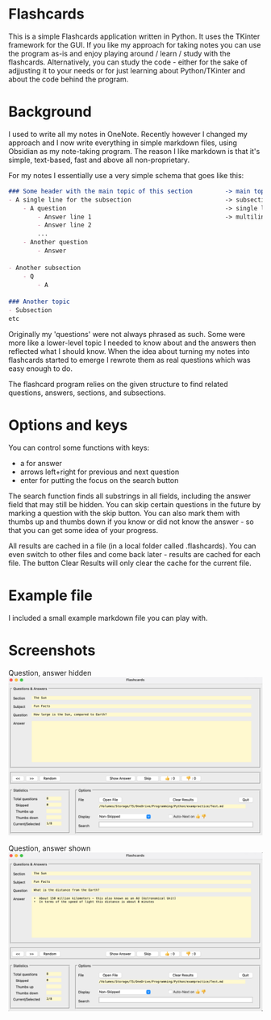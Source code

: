 
# Flashcards

This is a simple Flashcards application written in Python. It uses the TKinter framework for the GUI. If you like my approach for taking notes you can use the program as-is and enjoy playing around / learn / study with the flashcards. Alternatively, you can study the code - either for the sake of adjjusting it to your needs or for just learning about Python/TKinter and about the code behind the program.

# Background

I used to write all my notes in OneNote. Recently however I changed my approach and I now write everything in simple markdown files, using Obsidian as my note-taking program. The reason I like markdown is that it's simple, text-based, fast and above all non-proprietary. 

For my notes I essentially use a very simple schema that goes like this:

```md
### Some header with the main topic of this section			-> main topic with triple hash sign
- A single line for the subsection							-> subsection is optional
	- A question											-> single line question
		- Answer line 1										-> multiline answer (can be one or more)
		- Answer line 2
		...
	- Another question
		- Answer

- Another subsection
	- Q
		- A

### Another topic
- Subsection
etc

```
Originally my 'questions' were not always phrased as such. Some were more like a lower-level topic I needed to know about and the answers then reflected what I should know. When the idea about turning my notes into flashcards started to emerge I rewrote them as real questions which was easy enough to do.

The flashcard program relies on the given structure to find related questions, answers, sections, and subsections.

# Options and keys

You can control some functions with keys:
- a for answer
- arrows left+right for previous and next question
- enter for putting the focus on the search button

The search function finds all substrings in all fields, including the answer field that may still be hidden. You can skip certain questions in the future by marking a question with the skip button. You can also mark them with thumbs up and thumbs down if you know or did not know the answer - so that you can get some idea of your progress.

All results are cached in a file (in a local folder called .flashcards). You can even switch to other files and come back later - results are cached for each file. The button Clear Results will only clear the cache for the current file.

# Example file
I included a small example markdown file you can play with.

# Screenshots

Question, answer hidden 
![Screenshot1](./ScreenShot1.png?raw=true "Without answer")

Question, answer shown
![Screenshot1](./ScreenShot2.png?raw=true "With the answer")

